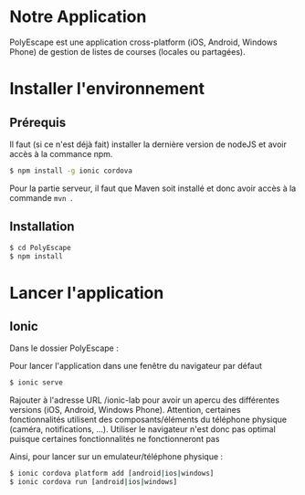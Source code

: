 # Notre Application

PolyEscape est une application cross-platform (iOS, Android, Windows Phone) de gestion de listes de courses (locales ou partagées).


# Installer l'environnement


## Prérequis

Il faut (si ce n'est déjà fait) installer la dernière version de nodeJS et avoir accès à la commance npm.

```bash
$ npm install -g ionic cordova
```

Pour la partie serveur, il faut que Maven soit installé et donc avoir accès à la commande ```mvn ```.

## Installation

```bash
$ cd PolyEscape
$ npm install
```


# Lancer l'application

## Ionic
Dans le dossier PolyEscape :

Pour lancer l'application dans une fenêtre du navigateur par défaut

```bash
$ ionic serve
```

Rajouter à l'adresse URL /ionic-lab pour avoir un apercu des différentes versions (iOS, Android, Windows Phone).
Attention, certaines fonctionnalités utilisent des composants/éléments du téléphone physique (caméra, notifications, ...). Utiliser le navigateur n'est donc pas optimal puisque certaines fonctionnalités ne fonctionneront pas

Ainsi, pour lancer sur un emulateur/téléphone physique :

```bash
$ ionic cordova platform add [android|ios|windows]
$ ionic cordova run [android|ios|windows]
```
